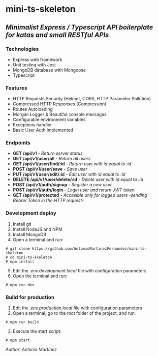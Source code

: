 # mini-ts-skeleton

## _Minimalist Express / Typescript API boilerplate for katas and small RESTful APIs_

### Technologies

- Express web framework
- Unit testing with Jest
- MongoDB database with Mongoose
- Typescript

### Features

- HTTP Requests Security (Helmet, CORS, HTTP Parameter Pollution)
- Compressed HTTP Responses (Compression)
- Routes Autoloading
- Morgan Logger & Beautiful console messages
- Configurable environment variables
- Exceptions handler
- Basic User Auth implemented

### Endpoints

- **GET /api/v1** - _Return server status_
- **GET /api/v1/user/all** - _Return all users_
- **GET /api/v1/user/find/:id** - _Return user with id equal to :id_
- **POST /api/v1/user/save** - _Save user_
- **PUT /api/v1/user/edit/:id** - _Edit user with id equal to :id_
- **DELETE /api/v1/user/delete/:id** - _Delete user with id equal to :id_
- **POST /api/v1/auth/signup** - _Register a new user_
- **POST /api/v1/auth/login** - _Login user and return JWT token_
- **GET /api/v1/protected** - _Accesible only for logged users -sending Bearer Token in the HTTP request-_

### Development deploy

1. Install git
2. Install NodeJS and NPM
3. Install MongoDB
4. Open a terminal and run:

```
# git clone https://github.com/AntonioMartinezFernandez/mini-ts-skeleton
# cd mini-ts-skeleton
# npm install
```

5. Edit the _.env.development.local_ file with configuration parameters
6. Open the terminal and run:

```
# npm run dev
```

### Build for production

1. Edit the _.env.production.local_ file with configuration parameters
2. Open a terminal, go to the root folder of the project, and run:

```
# npm run build
```

3. Execute the start script:

```
# npm start
```

_Author: Antonio Martínez_
